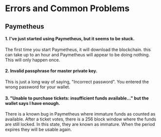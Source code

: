 # Errors and Common Problems #

## **Paymetheus** ##

#### **1. I've just started using Paymetheus, but it seems to be stuck.** ####

The first time you start Paymetheus, it will download the blockchain. this can take up
to an hour and Paymetheus will appear to be doing nothing. This will only happen once.

#### **2. Invalid passphrase for master private key.** ####

This is just a long way of saying, "Incorrect password". You entered the wrong password for your
wallet.

#### **3. "Unable to purchase tickets: insufficient funds available..." but the wallet says I have enough.** ####

There is a known bug in Paymetheus where immature funds as counted as available. After a ticket votes, there is a 
256 block window where the funds are still locked. In this state, they are known as immature. When the period expires
they will be usable again.